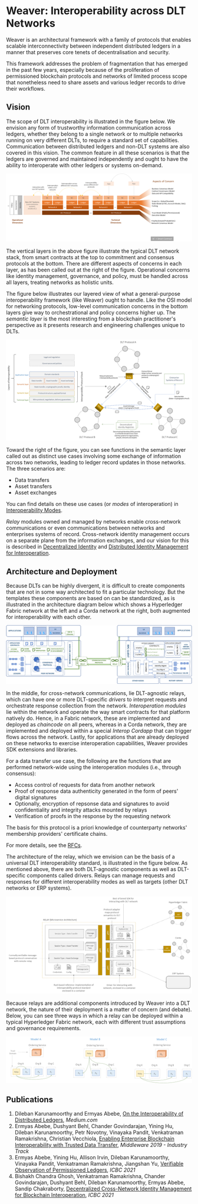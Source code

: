 <!--
 Copyright IBM Corp. All Rights Reserved.

 SPDX-License-Identifier: CC-BY-4.0
 -->
# Weaver: Interoperability across DLT Networks

Weaver is an architectural framework with a family of protocols that enables scalable interconnectivity between independent distributed ledgers in a manner that preserves core tenets of decentralisation and security.

This framework addresses the problem of fragmentation that has emerged in the past few years, especially because of the proliferation of permissioned blockchain protocols and networks of limited process scope that nonetheless need to share assets and various ledger records to drive their workflows.

## Vision

The scope of DLT interoperability is illustrated in the figure below. We envision any form of trustworthy information communication across ledgers, whether they belong to a single network or to multiple networks running on very different DLTs, to require a standard set of capabilities. Communication between distributed ledgers and non-DLT systems are also covered in this vision. The common feature in all these scenarios is that the ledgers are governed and maintained independently and ought to have the ability to interoperate with other ledgers or systems on-demand.

<img src="./resources/images/spectrum-dlt-interop.png">

The vertical layers in the above figure illustrate the typical DLT network stack, from smart contracts at the top to commitment and consensus protocols at the bottom. There are different aspects of concerns in each layer, as has been called out at the right of the figure. Operational concerns like identity management, governance, and policy, must be handled across all layers, treating networks as holistic units.

The figure below illustrates our layered view of what a general-purpose interoperability framework (like Weaver) ought to handle. Like the OSI model for networking protocols, low-level communication concerns in the bottom layers give way to orchestrational and policy concerns higher up. The _semantic layer_ is the most interesting from a blockchain practitioner's perspective as it presents research and engineering challenges unique to DLTs.

<img src="./resources/images/layers-use-cases.png">

Toward the right of the figure, you can see functions in the semantic layer called out as distinct use cases involving some exchange of information across two networks, leading to ledger record updates in those networks. The three scenarios are:
- Data transfers
- Asset transfers
- Asset exchanges

You can find details on these use cases (or _modes_ of interoperation) in [Interoperability Modes](https://hyperledger-labs.github.io/weaver-dlt-interoperability/docs/external/interoperability-modes).

_Relay_ modules owned and managed by networks enable cross-network communications or even communications between networks and enterprises systems of record. Cross-network identity management occurs on a separate plane from the information exchanges, and our vision for this is described in [Decentralized Identity](https://hyperledger-labs.github.io/weaver-dlt-interoperability/docs/external/architecture-and-design/decentralized-identity) and [Distributed Identity Management for Interoperation](./rfcs/models/identity/distributed-identity-management.md).

## Architecture and Deployment

Because DLTs can be highly divergent, it is difficult to create components that are not in some way architected to fit a particular technology. But the templates these components are based on can be standardized, as is illustrated in the architecture diagram below which shows a Hyperledger Fabric network at the left and a Corda network at the right, both augmented for interoperability with each other.

<img src="./resources/images/arch-protocol.png">

In the middle, for cross-network communications, lie DLT-agnostic relays, which can have one or more DLT-specific _drivers_ to interpret requests and orchestrate response collection from the network. _Interoperation modules_ lie within the network and operate the way smart contracts for that platform natively do. Hence, in a Fabric network, these are implemented and deployed as _chaincode_ on all peers, whereas in a Corda network, they are implemented and deployed within a special _Interop Cordapp_ that can trigger flows across the network. Lastly, for applications that are already deployed on these networks to exercise interoperation capabilities, Weaver provides SDK extensions and libraries.

For a data transfer use case, the following are the functions that are performed network-wide using the interoperation modules (i.e., through consensus):
- Access control of requests for data from another network
- Proof of response data authenticity generated in the form of peers' digital signatures
- Optionally, encryption of repsonse data and signatures to avoid confidentiality and integrity attacks mounted by relays
- Verification of proofs in the response by the requesting network

The basis for this protocol is a priori knowledge of counterparty networks' membership providers' certificate chains.

For more details, see the [RFCs](./rfcs).

The architecture of the relay, which we envision can be the basis of a universal DLT interoperability standard, is illustrated in the figure below. As mentioned above, there are both DLT-agnostic components as well as DLT-specific components called drivers. Relays can manage requests and responses for different interoperability modes as well as targets (other DLT networks or ERP systems).

<img src="./resources/images/relay-arch.png">

Because relays are additional components introduced by Weaver into a DLT network, the nature of their deployment is a matter of concern (and debate). Below, you can see three ways in which a relay can be deployed within a typical Hyperledger Fabric network, each with different trust assumptions and governance requirements.

<img src="./resources/images/relay-deployment-models.png">

## Publications

1. Dileban Karunamoorthy and Ermyas Abebe, [On the Interoperability of Distributed Ledgers](https://medium.com/thinkdecentralized/on-the-interoperability-of-distributed-ledgers-15f584b79808), _Medium.com_
2. Ermyas Abebe, Dushyant Behl, Chander Govindarajan, Yining Hu, Dileban Karunamoorthy, Petr Novotny, Vinayaka Pandit, Venkatraman Ramakrishna, Christian Vecchiola, [Enabling Enterprise Blockchain Interoperability with Trusted Data Transfer](https://arxiv.org/abs/1911.01064), _Middleware 2019 - Industry Track_
3. Ermyas Abebe, Yining Hu, Allison Irvin, Dileban Karunamoorthy, Vinayaka Pandit, Venkatraman Ramakrishna, Jiangshan Yu, [Verifiable Observation of Permissioned Ledgers](https://arxiv.org/abs/2012.07339), _ICBC 2021_
4. Bishakh Chandra Ghosh, Venkatraman Ramakrishna, Chander Govindarajan, Dushyant Behl, Dileban Karunamoorthy, Ermyas Abebe, Sandip Chakraborty, [Decentralized Cross-Network Identity Management for Blockchain Interoperation](https://arxiv.org/abs/2104.03277), _ICBC 2021_
